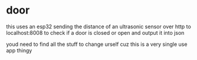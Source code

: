 # door

this uses an esp32 sending the distance of an ultrasonic sensor over http to localhost:8008 to check if a door is closed or open and output it into json

youd need to find all the stuff to change urself cuz this is a very single use app thingy